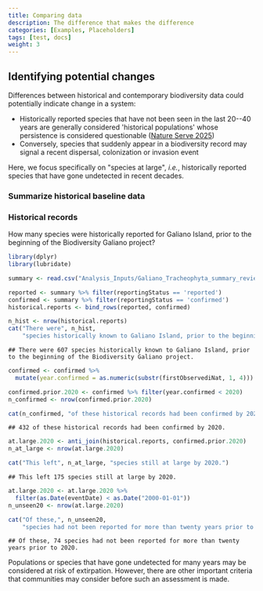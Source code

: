 ```yaml
---
title: Comparing data
description: The difference that makes the difference
categories: [Examples, Placeholders]
tags: [test, docs]
weight: 3
---
```






## Identifying potential changes

Differences between historical and contemporary biodiversity data could potentially indicate change in a system:

* Historically reported species that have not been seen in the last 20--40 years are generally considered 'historical populations' whose persistence is considered questionable ([Nature Serve 2025](https://help.natureserve.org/biotics/Content/Record_Management/Element_Files/Element_Tracking/ETRACK_Definitions_of_Heritage_Conservation_Status_Ranks.htm?utm_source=chatgpt.com))
* Conversely, species that suddenly appear in a biodiversity record may signal a recent dispersal, colonization or invasion event

Here, we focus specifically on "species at large", *i.e.*, historically reported species that have gone undetected in recent decades.

### Summarize historical baseline data

### Historical records

How many species were historically reported for Galiano Island, prior to the beginning of the Biodiversity Galiano project?


``` r
library(dplyr)
library(lubridate)

summary <- read.csv("Analysis_Inputs/Galiano_Tracheophyta_summary_reviewed_2024-10-07.csv")

reported <- summary %>% filter(reportingStatus == 'reported')
confirmed <- summary %>% filter(reportingStatus == 'confirmed')
historical.reports <- bind_rows(reported, confirmed)

n_hist <- nrow(historical.reports)
cat("There were", n_hist, 
    "species historically known to Galiano Island, prior to the beginning of the Biodiversity Galiano project.")
```

```
## There were 607 species historically known to Galiano Island, prior to the beginning of the Biodiversity Galiano project.
```


``` r
confirmed <- confirmed %>%
  mutate(year.confirmed = as.numeric(substr(firstObservediNat, 1, 4)))

confirmed.prior.2020 <- confirmed %>% filter(year.confirmed < 2020)
n_confirmed <- nrow(confirmed.prior.2020)

cat(n_confirmed, "of these historical records had been confirmed by 2020.")
```

```
## 432 of these historical records had been confirmed by 2020.
```


``` r
at.large.2020 <- anti_join(historical.reports, confirmed.prior.2020)
n_at_large <- nrow(at.large.2020)

cat("This left", n_at_large, "species still at large by 2020.")
```

```
## This left 175 species still at large by 2020.
```


``` r
at.large.2020 <- at.large.2020 %>%
  filter(as.Date(eventDate) < as.Date("2000-01-01"))
n_unseen20 <- nrow(at.large.2020)

cat("Of these,", n_unseen20, 
    "species had not been reported for more than twenty years prior to 2020.")
```

```
## Of these, 74 species had not been reported for more than twenty years prior to 2020.
```

Populations or species that have gone undetected for many years may be considered at risk of extirpation. However, there are other important criteria that communities may consider before such an assessment is made.
